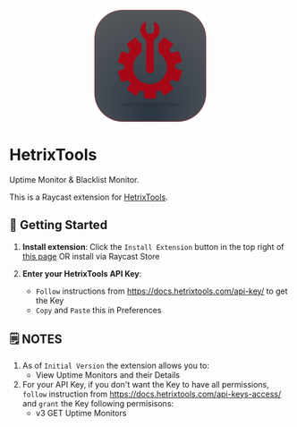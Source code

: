 <p align="center">
    <img src="./assets/hetrixtools.png" width="200" height="200" />
</p>

# HetrixTools
Uptime Monitor & Blacklist Monitor.

This is a Raycast extension for [HetrixTools](https://hetrixtools.com/).

## 🚀 Getting Started

1. **Install extension**: Click the `Install Extension` button in the top right of [this page](https://www.raycast.com/xmok/hetrixtools) OR install via Raycast Store

2. **Enter your HetrixTools API Key**:

    - `Follow` instructions from https://docs.hetrixtools.com/api-key/ to get the Key
    - `Copy` and `Paste` this in Preferences

## 🗒️ NOTES

1. As of `Initial Version` the extension allows you to:
    - View Uptime Monitors and their Details
2. For your API Key, if you don't want the Key to have all permissions, `follow` instruction from https://docs.hetrixtools.com/api-keys-access/ and `grant` the Key following permisisons:
    - v3 GET Uptime Monitors